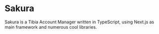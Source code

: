 # Sakura

Sakura is a Tibia Account Manager written in TypeScript, using Next.js as main framework and numerous cool libraries.
